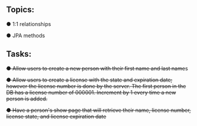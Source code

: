 ## Topics:

● 1:1 relationships

● JPA methods

## Tasks:

~~● Allow users to create a new person with their first name and last name~~s

~~● Allow users to create a license with the state and expiration date; however the license number is done by the server. The first person in the DB has a license number of 000001. Increment by 1 every time a new person is added.~~

~~● Have a person's show page that will retrieve their name, license number, license state, and license expiration date~~